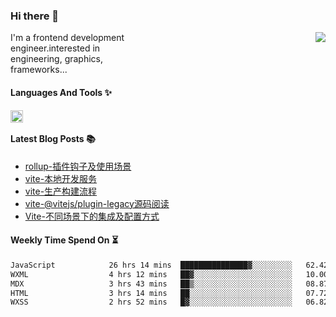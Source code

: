 <!--
**zhaohuanyuu/zhaohuanyuu** is a ✨ _special_ ✨ repository because its `README.md` (this file) appears on your GitHub profile.
-->

### Hi there 👋

<picture>
  <source media="(prefers-color-scheme: dark)" srcset="https://github-readme-stats.vercel.app/api?username=zhaohuanyuu&count_private=true&show_icons=true&theme=city_lights&hide_title=true">
  <img align="right" src="https://github-readme-stats.vercel.app/api?username=zhaohuanyuu&count_private=true&show_icons=true&hide_title=true">
</picture>

<p align="left" style="width:40%">I'm a frontend development engineer.interested in engineering, graphics, frameworks...</p>

#### Languages And Tools ✨

<img align="left" height="20" src="https://skillicons.dev/icons?i=js,ts,nodejs,rust,react,vue,svelte,gatsby,graphql,nestjs" />

</br>

#### Latest Blog Posts 📚
<!-- BLOG-POST-LIST:START -->
- [rollup-插件钩子及使用场景](https://auu.zone/post/rollup-plugin)
- [vite-本地开发服务](https://auu.zone/post/vite-server)
- [vite-生产构建流程](https://auu.zone/post/vite-build)
- [vite-@vitejs/plugin-legacy源码阅读](https://auu.zone/post/vite-legacy)
- [Vite-不同场景下的集成及配置方式](https://auu.zone/post/vite-integrations)
<!-- BLOG-POST-LIST:END -->

#### Weekly Time Spend On ⏳
<!--START_SECTION:waka-->

```txt
JavaScript            26 hrs 14 mins  ███████████████▓░░░░░░░░░   62.42 %
WXML                  4 hrs 12 mins   ██▓░░░░░░░░░░░░░░░░░░░░░░   10.00 %
MDX                   3 hrs 43 mins   ██▒░░░░░░░░░░░░░░░░░░░░░░   08.87 %
HTML                  3 hrs 14 mins   ██░░░░░░░░░░░░░░░░░░░░░░░   07.72 %
WXSS                  2 hrs 52 mins   █▓░░░░░░░░░░░░░░░░░░░░░░░   06.82 %
```

<!--END_SECTION:waka-->

